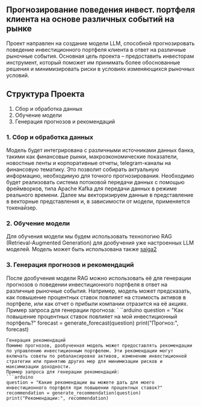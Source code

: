 ## Прогнозирование поведения инвест. портфеля клиента на основе различных событий на рынке 
Проект направлен на создание модели LLM, способной прогнозировать поведение инвестиционного портфеля клиента в ответ на различные рыночные события. Основная цель проекта – предоставить инвесторам инструмент, который поможет им принимать более обоснованные решения и минимизировать риски в условиях изменяющихся рыночных условий.

## Структура Проекта
1. Сбор и обработка данных
2. Обучение модели
3. Генерация прогнозов и рекомендаций

### 1. Сбор и обработка данных
Модель будет интегрирована с различными источниками данных банка, такими как финансовые рынки, макроэкономические показатели, новостные ленты и корпоративные отчеты, telegram-каналы на финансовую тематику. Это позволит собирать актуальную информацию, необходимую для точного прогнозирования. Необходимо будет реализовать система потоковой передачи данных с помощью фреймворков, типа Apache Kafka для передачи данных в режиме реального времени. Далее мы векторизируем данные в представление в векторные представления и, в зависимости от модели, применяется токенайзер. 
### 2. Обучение модели
Для обучения модели мы будем использовать технологию RAG (Retrieval-Augmented Generation) для дообучения уже настроенных LLM моделей. Модель может быть использована также [saiga2](https://huggingface.co/IlyaGusev/saiga2_70b_lora) 
### 3. Генерация прогнозов и рекомендаций
После дообучения модели RAG можно использовать её для генерации прогнозов о поведении инвестиционного портфеля в ответ на различные рыночные события. Например, модель может предсказать, как повышение процентных ставок повлияет на стоимость активов в портфеле, или как отчет о прибыли компании отразится на её акциях.
Пример запроса для генерации прогноза:
`
``arduino
question = "Как повышение процентных ставок повлияет на мой инвестиционный портфель?"
forecast = generate_forecast(question)
print("Прогноз:", forecast)
```
Генерация рекомендаций
Помимо прогнозов, дообученная модель может предоставлять рекомендации по управлению инвестиционным портфелем. Эти рекомендации могут включать советы по ребалансировке активов, изменению инвестиционной стратегии или принятию других мер для минимизации рисков и максимизации доходности.
Пример запроса для генерации рекомендаций:
```arduino
question = "Какие рекомендации вы можете дать для моего инвестиционного портфеля при повышении процентных ставок?"
recommendation = generate_recommendation(question)
print("Рекомендации:", recommendation)
```
